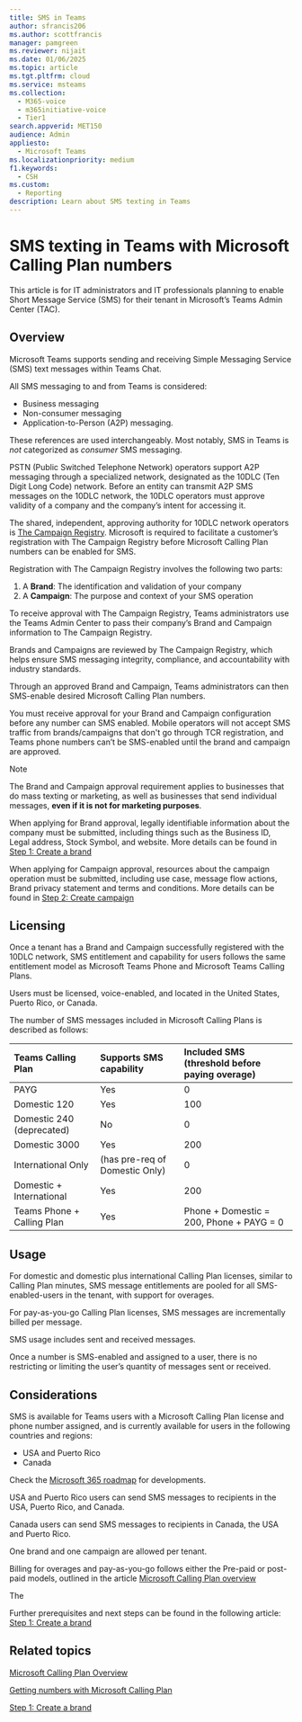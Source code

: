 ```yaml
---
title: SMS in Teams
author: sfrancis206
ms.author: scottfrancis
manager: pamgreen
ms.reviewer: nijait
ms.date: 01/06/2025
ms.topic: article
ms.tgt.pltfrm: cloud
ms.service: msteams
ms.collection:
  - M365-voice
  - m365initiative-voice
  - Tier1
search.appverid: MET150
audience: Admin
appliesto:
  - Microsoft Teams
ms.localizationpriority: medium
f1.keywords:
  - CSH
ms.custom:
  - Reporting
description: Learn about SMS texting in Teams
---
```


# SMS texting in Teams with Microsoft Calling Plan numbers

This article is for IT administrators and IT professionals planning to enable Short Message Service (SMS) for their tenant in Microsoft’s Teams Admin Center (TAC).

## Overview

Microsoft Teams supports sending and receiving Simple Messaging Service (SMS) text messages within Teams Chat.

All SMS messaging to and from Teams is considered:

- Business messaging
- Non-consumer messaging
- Application-to-Person (A2P) messaging.

These references are used interchangeably. Most notably, SMS in Teams is *not* categorized as *consumer* SMS messaging.

PSTN (Public Switched Telephone Network) operators support A2P messaging through a specialized network, designated as the 10DLC (Ten Digit Long Code) network. Before an entity can transmit A2P SMS messages on the 10DLC network, the 10DLC operators must approve validity of a company and the company’s intent for accessing it.

The shared, independent, approving authority for 10DLC network operators is [The Campaign Registry](https://www.campaignregistry.com/about/). Microsoft is required to facilitate a customer’s registration with The Campaign Registry before Microsoft Calling Plan numbers can be enabled for SMS.

Registration with The Campaign Registry involves the following two parts:

1. A **Brand**: The identification and validation of your company
2. A **Campaign**: The purpose and context of your SMS operation

To receive approval with The Campaign Registry, Teams administrators use the Teams Admin Center to pass their company’s Brand and Campaign information to The Campaign Registry.

Brands and Campaigns are reviewed by The Campaign Registry, which helps ensure SMS messaging integrity, compliance, and accountability with industry standards.

Through an approved Brand and Campaign, Teams administrators can then SMS-enable desired Microsoft Calling Plan numbers.

You must receive approval for your Brand and Campaign configuration before any number can SMS enabled. Mobile operators will not accept SMS traffic from brands/campaigns that don't go through TCR registration, and Teams phone numbers can’t be SMS-enabled until the brand and campaign are approved.

> [!NOTE]
> The Brand and Campaign approval requirement applies to businesses that do mass texting or marketing, as well as businesses that send individual messages, **even if it is not for marketing purposes**.

When applying for Brand approval, legally identifiable information about the company must be submitted, including things such as the  Business ID, Legal address, Stock Symbol, and website. More details can be found in [Step 1: Create a brand](sms-setup-brand.md)

When applying for Campaign approval, resources about the campaign operation must be submitted, including use case, message flow actions, Brand privacy statement and terms and conditions.
More details can be found in [Step 2: Create campaign](sms-setup-campaign.md)

## Licensing

Once a tenant has a Brand and Campaign successfully registered with the 10DLC network, SMS entitlement and capability for users follows the same entitlement model as Microsoft Teams Phone and Microsoft Teams Calling Plans.

Users must be licensed, voice-enabled, and located in the United States, Puerto Rico, or Canada.

The number of SMS messages included in Microsoft Calling Plans is described as follows:

|Teams Calling Plan | Supports SMS capability |Included SMS (threshold before paying overage) |
|:-----|:-----|:-----|
|PAYG |Yes |0 |
|Domestic 120 |Yes |100|
|Domestic 240 (deprecated) |No | 0 |
|Domestic 3000 |Yes |200 |
|International Only |(has pre-req of Domestic Only) |0 |
|Domestic + International |Yes | 200 |
|Teams Phone + Calling Plan |Yes |Phone + Domestic = 200, Phone + PAYG = 0 |

## Usage

For domestic and domestic plus international Calling Plan licenses, similar to Calling Plan minutes, SMS message entitlements are pooled for all SMS-enabled-users in the tenant, with support for overages.

For pay-as-you-go Calling Plan licenses, SMS messages are incrementally billed per message.

SMS usage includes sent and received messages.

Once a number is SMS-enabled and assigned to a user, there is no restricting or limiting the user’s quantity of messages sent or received.

## Considerations

SMS is available for Teams users with a Microsoft Calling Plan license and phone number assigned, and is currently available for users in the following countries and regions:

- USA and Puerto Rico
- Canada

Check the [Microsoft 365 roadmap](https://www.microsoft.com/microsoft-365/roadmap) for developments.

USA and Puerto Rico users can send SMS messages to recipients in the USA, Puerto Rico, and Canada.

Canada users can send SMS messages to recipients in Canada, the USA and Puerto Rico.

One brand and one campaign are allowed per tenant.

Billing for overages and pay-as-you-go follows either the Pre-paid or post-paid models, outlined in the article [Microsoft Calling Plan overview](calling-plan-overview.md)

The 

Further prerequisites and next steps can be found in the following article: [Step 1: Create a brand](sms-setup-brand.md)

## Related topics

[Microsoft Calling Plan Overview](calling-plan-overview.md)

[Getting numbers with Microsoft Calling Plan](manage-phone-numbers-landing-page.md)

[Step 1: Create a brand](sms-setup-brand.md)
